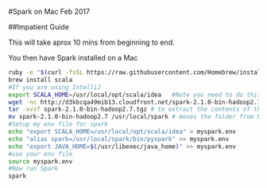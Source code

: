 #Spark on Mac Feb 2017

##Impatient Guide

This will take aprox 10 mins from beginning to end.

You then have Spark installed on a Mac

```bash
ruby -e "$(curl -fsSL https://raw.githubusercontent.com/Homebrew/install/master/install)"
brew install scala
#If you are using IntelliJ
export SCALA_HOME=/usr/local/opt/scala/idea   #Note you need to do this when you next login
wget -nc http://d3kbcqa49mib13.cloudfront.net/spark-2.1.0-bin-hadoop2.7.tgz
tar -xvzf spark-2.1.0-bin-hadoop2.7.tgz # to extract the contents of the archive
mv spark-2.1.0-bin-hadoop2.7 /usr/local/spark # moves the folder from Downloads to local
#Setup my env file for spark
echo "export SCALA_HOME=/usr/local/opt/scala/idea" > myspark.env
echo "alias spark=/usr/local/spark/bin/pyspark" >> myspark.env
echo "export JAVA_HOME=$(/usr/libexec/java_home)" >> myspark.env
#use your env file
source myspark.env
#Now run Spark
spark
```

